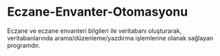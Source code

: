 # Eczane-Envanter-Otomasyonu
Eczane ve eczane envanteri bilgileri ile veritabanı oluşturarak, veritabanlarında arama/düzenleme/yazdırma işlemlerine olanak sağlayan programdır.
